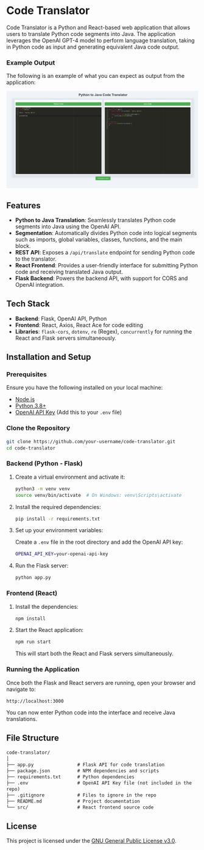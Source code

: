 # Code Translator

Code Translator is a Python and React-based web application that allows users to translate Python code segments into Java. The application leverages the OpenAI GPT-4 model to perform language translation, taking in Python code as input and generating equivalent Java code output.

### Example Output

The following is an example of what you can expect as output from the application:

![Output Example](output/output.png)

## Features

- **Python to Java Translation**: Seamlessly translates Python code segments into Java using the OpenAI API.
- **Segmentation**: Automatically divides Python code into logical segments such as imports, global variables, classes, functions, and the main block.
- **REST API**: Exposes a `/api/translate` endpoint for sending Python code to the translator.
- **React Frontend**: Provides a user-friendly interface for submitting Python code and receiving translated Java output.
- **Flask Backend**: Powers the backend API, with support for CORS and OpenAI integration.

## Tech Stack

- **Backend**: Flask, OpenAI API, Python
- **Frontend**: React, Axios, React Ace for code editing
- **Libraries**: `flask-cors`, `dotenv`, `re` (Regex), `concurrently` for running the React and Flask servers simultaneously.

## Installation and Setup

### Prerequisites

Ensure you have the following installed on your local machine:

- [Node.js](https://nodejs.org/)
- [Python 3.8+](https://www.python.org/)
- [OpenAI API Key](https://beta.openai.com/signup/) (Add this to your `.env` file)

### Clone the Repository

```bash
git clone https://github.com/your-username/code-translator.git
cd code-translator
```

### Backend (Python - Flask)

1. Create a virtual environment and activate it:

   ```bash
   python3 -m venv venv
   source venv/bin/activate  # On Windows: venv\Scripts\activate
   ```

2. Install the required dependencies:

   ```bash
   pip install -r requirements.txt
   ```

3. Set up your environment variables:

   Create a `.env` file in the root directory and add the OpenAI API key:

   ```bash
   OPENAI_API_KEY=your-openai-api-key
   ```

4. Run the Flask server:

   ```bash
   python app.py
   ```

### Frontend (React)

1. Install the dependencies:

   ```bash
   npm install
   ```

2. Start the React application:

   ```bash
   npm run start
   ```

   This will start both the React and Flask servers simultaneously.

### Running the Application

Once both the Flask and React servers are running, open your browser and navigate to:

```
http://localhost:3000
```

You can now enter Python code into the interface and receive Java translations.

## File Structure

```
code-translator/
│
├── app.py                # Flask API for code translation
├── package.json          # NPM dependencies and scripts
├── requirements.txt      # Python dependencies
├── .env                  # OpenAI API Key file (not included in the repo)
├── .gitignore            # Files to ignore in the repo
├── README.md             # Project documentation
└── src/                  # React frontend source code
```

## License

This project is licensed under the [GNU General Public License v3.0](LICENSE).
